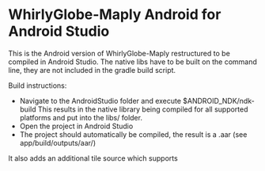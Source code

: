 WhirlyGlobe-Maply Android for Android Studio
============================================

This is the Android version of WhirlyGlobe-Maply restructured to be compiled in Android Studio.
The native libs have to be built on the command line, they are not included in the gradle build
script.

Build instructions:
- Navigate to the AndroidStudio folder and execute $ANDROID_NDK/ndk-build
This results in the native library being compiled for all supported platforms and put into the libs/
folder.
- Open the project in Android Studio
- The project should automatically be compiled, the result is a .aar (see app/build/outputs/aar/)

It also adds an additional tile source which supports